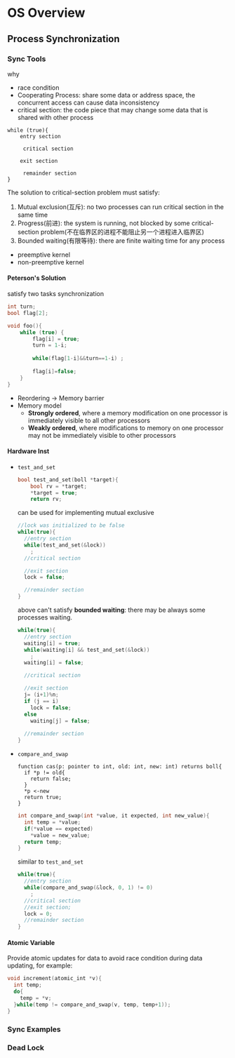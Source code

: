 # OS Overview

## Process Synchronization

### Sync Tools

why

- race condition
- Cooperating Process: share some data or address space, the concurrent access can cause data inconsistency
- critical section: the code piece that may change some data that is shared with other process

```pseudocode
while (true){
    entry section

     critical section

    exit section

     remainder section
}
```

The solution to critical-section problem must satisfy:

1. Mutual exclusion(互斥): no two processes can run critical section in the same time
2. Progress(前进): the system is running, not blocked by some critical-section problem(不在临界区的进程不能阻止另一个进程进入临界区)
3. Bounded waiting(有限等待): there are finite waiting time for any process

- preemptive kernel
- non-preemptive kernel

#### Peterson's Solution

satisfy two tasks synchronization

```c
int turn;
bool flag[2];

void foo(){
    while (true) {
        flag[i] = true;
        turn = 1-i;
        
        while(flag[1-i]&&turn==1-i) ;
        
        flag[i]=false;
    }
}
```

- Reordering -> Memory barrier
- Memory model
  - **Strongly ordered**, where a memory modification on one processor is immediately visible to all other processors
  - **Weakly ordered**, where modifications to memory on one processor may not be immediately visible to other processors

#### Hardware Inst

- `test_and_set`

  ```c
  bool test_and_set(boll *target){
      bool rv = *target;
      *target = true;
      return rv;
  ```

  can be used for implementing mutual exclusive
  
  ```c
  //lock was initialized to be false
  while(true){
    //entry section
    while(test_and_set(&lock))
      ;
    //critical section

    //exit section
    lock = false;

    //remainder section
  }
  ```

  above can't satisfy **bounded waiting**: there may be always some processes waiting.

  ```c
  while(true){
    //entry section
    waiting[i] = true;
    while(waiting[i] && test_and_set(&lock))
      ;
    waiting[i] = false;

    //critical section

    //exit section
    j= (i+1)%n;
    if (j == i)
      lock = false;
    else
      waiting[j] = false;
    
    //remainder section
  }
  ```

- `compare_and_swap`

  ```pseudocode
  function cas(p: pointer to int, old: int, new: int) returns boll{
    if *p != old{
      return false;
    }
    *p <-new
    return true;
  }
  ```

  ```c
  int compare_and_swap(int *value, it expected, int new_value){
    int temp = *value;
    if(*value == expected)
      *value = new_value;
    return temp;
  }
  ```

  similar to `test_and_set`

  ```c
  while(true){
    //entry section
    while(compare_and_swap(&lock, 0, 1) != 0)
      ;
    //critical section
    //exit section;
    lock = 0;
    //remainder section
  }
  ```

#### Atomic Variable

Provide atomic updates for data to avoid race condition during data updating, for example:

```c
void increment(atomic_int *v){
  int temp;
  do{
    temp = *v;
  }while(temp != compare_and_swap(v, temp, temp+1));
}
```

### Sync Examples

### Dead Lock
